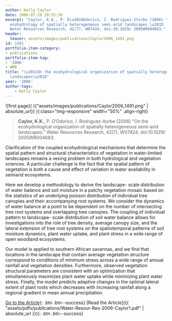 ```yaml
---
author: Kelly Caylor
date: 2006-07-28 20:52:50
excerpt: "Caylor, K.K., P. D\u2019Odorico, I. Rodriguez-Iturbe (2006) \u201COn the
  ecohydrology of spatially heterogeneous semi-arid landscapes.\u201D
  Water Resources Research, 42(7), W07424, doi:10.1029/ 2005WR004683."
header:
  teaser: assets/images/publications/Caylor2006_1491.png
id: 1491
portfolio-item-category:
- publications
portfolio-item-tag:
- '2006'
- WRR
title: "\u201COn the ecohydrological organization of spatially heterogeneous semi-arid
  landscapes\u201D"
year: '2006'
author-tags:
    - Kelly Caylor
---
```


![first page]( {{"assets/images/publications/Caylor2006_1491.png" | absolute_url}} ){:class="img-responsive" width="50%" .align-right}

> **Caylor, K.K.**, P. D’Odorico, I. Rodriguez-Iturbe (2006) “On the ecohydrological organization of spatially heterogeneous semi-arid landscapes.” Water Resources Research, 42(7), W07424, doi:10.1029/ 2005WR004683.


Clarification of the coupled ecohydrological mechanisms that determine the spatial pattern and structural characteristics of vegetation in water-limited landscapes remains a vexing problem in both hydrological and vegetation sciences. A particular challenge is the fact that the spatial pattern of vegetation is both a cause and effect of variation in water availability in semiarid ecosystems. 

Here we develop a methodology to derive the landscape- scale distribution of water balance and soil moisture in a patchy vegetation mosaic based on the statistics of an underlying poisson distribution of individual tree canopies and their accompanying root systems. We consider the dynamics of water balance at a point to be dependent on the number of intersecting tree root systems and overlapping tree canopies. The coupling of individual pattern to landscape- scale distribution of soil water balance allows for investigations into the role of tree density, average canopy size, and the lateral extension of tree root systems on the spatiotemporal patterns of soil moisture dynamics, plant water uptake, and plant stress in a wide range of open woodland ecosystems. 

Our model is applied to southern African savannas, and we find that locations in the landscape that contain average vegetation structure correspond to conditions of minimum stress across a wide range of annual rainfall and vegetation densities. Furthermore, observed vegetation structural parameters are consistent with an optimization that simultaneously maximizes plant water uptake while minimizing plant water stress. Finally, the model predicts adaptive changes in the optimal lateral extent of plant roots which decreases with increasing rainfall along a regional gradient in mean annual precipitation.


[Go to the Article](http://dx.doi.org/10.1029/2005WR004683){: .btn .btn--success} [Read the Article]({{ "assets/pdfs/publications/Water-Resour-Res-2006-Caylor1.pdf" | absolute_url }}){: .btn .btn--success}